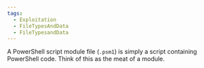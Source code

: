 ```yaml
---
tags:
  - Exploitation
  - FileTypesAndData
  - FileTypesandData
---
```

A PowerShell script module file (`.psm1`) is simply a script containing PowerShell code. Think of this as the meat of a module.
